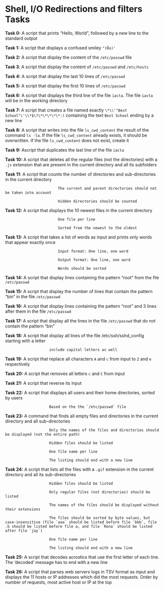 # Shell, I/O Redirections and filters Tasks

**Task 0:** A script that prints “Hello, World”, followed by a new line to the standard output

**Task 1:** A script that displays a confused smiley `"(Ôo)'`

**Task 2:** A script that display the content of the `/etc/passwd` file

**Task 3**: A script that display the content of `/etc/passwd` and `/etc/hosts`

**Task 4:** A script that display the last 10 lines of `/etc/passwd`

**Task 5:** A script that display the first 10 lines of `/etc/passwd`

**Task 6:** A script that displays the third line of the file `iacta`. The file `iacta` will be in the working directory

**Task 7:** A script that creates a file named exactly `\*\\'"Best School"\'\\*$\?\*\*\*\*\*:)` containing the text `Best School` ending by a new line

**Task 8:** A script that writes into the file `ls_cwd_content` the result of the command `ls -la`. If the file `ls_cwd_content` already exists, it should be overwritten. If the file `ls_cwd_content` does not exist, create it

**Task 9:** Ascript that duplicates the last line of the file `iacta`

**Task 10:** A script that deletes all the regular files (not the directories) with a `.js` extension that are present in the current directory and all its subfolders

**Task 11:** A script that counts the number of directories and sub-directories in the current directory
                            
                            The current and parent directories should not be taken into account
                            
                            Hidden directories should be counted

**Task 12:** A script that displays the 10 newest files in the current directory

                            One file per line
                            
                            Sorted from the newest to the oldest

**Task 13:** A script that takes a list of words as input and prints only words that appear exactly once
                            
                            Input format: One line, one word
                            
                            Output format: One line, one word
                            
                            Words should be sorted

**Task 14:** A script that display lines containing the pattern “root” from the file `/etc/passwd`

**Task 15:** A script that display the number of lines that contain the pattern “bin” in the file `/etc/passwd`

**Task 16:** A script that display lines containing the pattern “root” and 3 lines after them in the file `/etc/passwd`

**Task 17:** A script that display all the lines in the file `/etc/passwd` that do not contain the pattern “bin”

**Task 18:** A script that display all lines of the file /etc/ssh/sshd_config starting with a letter
                        
                        include capital letters as well

**Task 19:** A script that replace all characters `A` and `c` from input to `Z` and `e` respectively

**Task 20:** A script that removes all letters `c` and `C` from input

**Task 21:** A script that reverse its input

**Task 22:** A script that displays all users and their home directories, sorted by users

                        Based on the the `/etc/passwd` file

**Task 23:** A command that finds all empty files and directories in the current directory and all sub-directories

                        Only the names of the files and directories should be displayed (not the entire path)
                        
                        Hidden files should be listed
                        
                        One file name per line
                        
                        The listing should end with a new line

**Task 24:** A script that lists all the files with a `.gif` extension in the current directory and all its sub-directories

                        Hidden files should be listed
                        
                        Only regular files (not directories) should be listed
                        
                        The names of the files should be displayed without their extensions
                        
                        The files should be sorted by byte values, but case-insensitive (file `aaa` should be listed before file `bbb`, file .b should be listed before file a, and file `Rona` should be listed after file `jay`)
                        
                        One file name per line
                        
                        The listing should end with a new line

**Task 25:** A script that decodes acrostics that use the first letter of each line. The ‘decoded’ message has to end with a new line

**Task 26:** A script that parses web servers logs in TSV format as input and displays the 11 hosts or IP addresses which did the most requests. Order by number of requests, most active host or IP at the top
